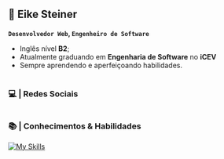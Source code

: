 ## 🚀  Eike Steiner

**`Desenvolvedor Web`, `Engenheiro de Software`**

- Inglês nível **B2**;
- Atualmente graduando em **Engenharia de Software** no **iCEV**
- Sempre aprendendo e aperfeiçoando habilidades.
#

### 💻 | Redes Sociais



#

### 📚 | Conhecimentos & Habilidades

[![My Skills](https://skillicons.dev/icons?i=html,css)]()

#

<!--
**eikesteiner/eikesteiner** is a ✨ _special_ ✨ repository because its `README.md` (this file) appears on your GitHub profile.

Here are some ideas to get you started:

- 🔭 I’m currently working on ...
- 🌱 I’m currently learning ...
- 👯 I’m looking to collaborate on ...
- 🤔 I’m looking for help with ...
- 💬 Ask me about ...
- 📫 How to reach me: ...
- 😄 Pronouns: ...
- ⚡ Fun fact: ...
-->
